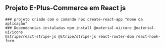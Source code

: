 ## Projeto E-Plus-Commerce em React js

```
### projeto criado com o comando npx create-react-app "nome da aplicação"
### Dependencias instaladas npm install @material-ui/core @material-ui/icons
@stripe/react-stripe-js @stripe/stripe-js react-router-dom react-hook-form
```
